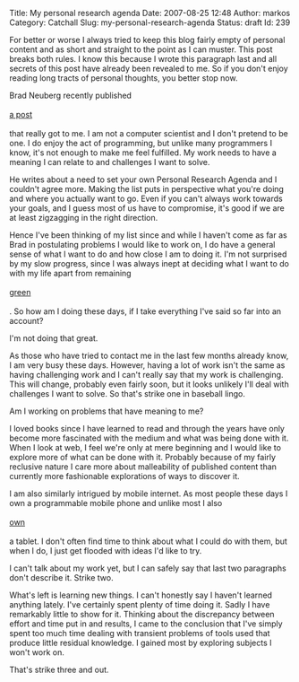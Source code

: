 Title: My personal research agenda
Date: 2007-08-25 12:48
Author: markos
Category: Catchall
Slug: my-personal-research-agenda
Status: draft
Id: 239

<p>
  

</p>
For better or worse I always tried to keep this blog fairly empty of
personal content and as short and straight to the point as I can muster.
This post breaks both rules. I know this because I wrote this paragraph
last and all secrets of this post have already been revealed to me. So
if you don't enjoy reading long tracts of personal thoughts, you better
stop now.

Brad Neuberg recently published  
[  
a post  
](http://codinginparadise.org/weblog/2007/08/creating-personal-research-agenda.html)  
that really got to me. I am not a computer scientist and I don't
pretend to be one. I do enjoy the act of programming, but unlike many
programmers I know, it's not enough to make me feel fulfilled. My work
needs to have a meaning I can relate to and challenges I want to solve.

He writes about a need to set your own Personal Research Agenda and I
couldn't agree more. Making the list puts in perspective what you're
doing and where you actually want to go. Even if you can't always work
towards your goals, and I guess most of us have to compromise, it's good
if we are at least zigzagging in the right direction.

Hence I've been thinking of my list since and while I haven't come as
far as Brad in postulating problems I would like to work on, I do have a
general sense of what I want to do and how close I am to doing it. I'm
not surprised by my slow progress, since I was always inept at deciding
what I want to do with my life apart from remaining  
[  
green  
](http://weblogs.media.mit.edu/SIMPLICITY/archives/000452.html)  
. So how am I doing these days, if I take everything I've said so far
into an account?

I'm not doing that great.

As those who have tried to contact me in the last few months already
know, I am very busy these days. However, having a lot of work isn't the
same as having challenging work and I can't really say that my work is
challenging. This will change, probably even fairly soon, but it looks
unlikely I'll deal with challenges I want to solve. So that's strike one
in baseball lingo.

Am I working on problems that have meaning to me?

I loved books since I have learned to read and through the years have
only become more fascinated with the medium and what was being done with
it. When I look at web, I feel we're only at mere beginning and I would
like to explore more of what can be done with it. Probably because of my
fairly reclusive nature I care more about malleability of published
content than currently more fashionable explorations of ways to discover
it.

I am also similarly intrigued by mobile internet. As most people these
days I own a programmable mobile phone and unlike most I also  
[  
own  
](nokia-770-internet-tablet.html)  
a tablet. I don't often find time to think about what I could do with
them, but when I do, I just get flooded with ideas I'd like to try.

I can't talk about my work yet, but I can safely say that last two
paragraphs don't describe it. Strike two.

What's left is learning new things. I can't honestly say I haven't
learned anything lately. I've certainly spent plenty of time doing it.
Sadly I have remarkably little to show for it. Thinking about the
discrepancy between effort and time put in and results, I came to the
conclusion that I've simply spent too much time dealing with transient
problems of tools used that produce little residual knowledge. I gained
most by exploring subjects I won't work on.

That's strike three and out.

<p>
  

</p>

